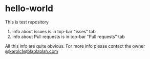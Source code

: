 # hello-world
This is test repository

1. Info about issues is in top-bar "isses" tab
2. Info about Pull requests is in top-bar "Pull requests" tab

All this info are quite obvious. For more info please contact the owner @karolc1@blablablah.com
